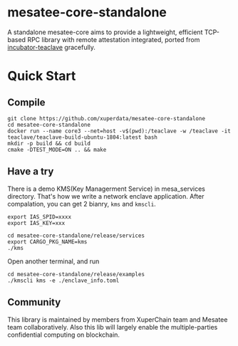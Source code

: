 # mesatee-core-standalone
A standalone mesatee-core aims to provide a lightweight, efficient TCP-based RPC library with remote attestation integrated, ported from [incubator-teaclave](https://github.com/apache/incubator-teaclave) gracefully. 

# Quick Start

## Compile
```
git clone https://github.com/xuperdata/mesatee-core-standalone
cd mesatee-core-standalone
docker run --name core3 --net=host -v$(pwd):/teaclave -w /teaclave -it teaclave/teaclave-build-ubuntu-1804:latest bash
mkdir -p build && cd build
cmake -DTEST_MODE=ON .. && make
```

## Have a try 

There is a demo KMS(Key Managerment Service) in mesa_services directory. That's how we write a network enclave application. After compalation, you can get 2 bianry, `kms` and `kmscli`. 

```
export IAS_SPID=xxxx
export IAS_KEY=xxx

cd mesatee-core-standalone/release/services
export CARGO_PKG_NAME=kms
./kms
```

Open another terminal, and run
```
cd mesatee-core-standalone/release/examples
./kmscli kms -e ./enclave_info.toml
```
 
## Community 
This library is maintained by members from XuperChain team and Mesatee team collaboratively. Also this lib will largely enable the multiple-parties confidential computing on blockchain. 
